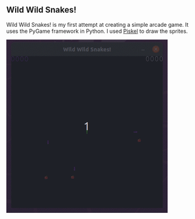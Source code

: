 ## Wild Wild Snakes!



Wild Wild Snakes! is my first attempt at creating a simple arcade game. It uses the PyGame framework in Python. I used [Piskel](https://www.piskelapp.com/) to draw the sprites.

<img align="center" src="https://github.com/waltdowning/wildwildsnakes/blob/main/snakes_gameplay.gif">